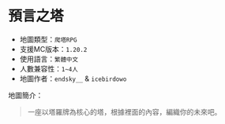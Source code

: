 # 預言之塔

- 地圖類型：`爬塔RPG`  
- 支援MC版本：`1.20.2`  
- 使用語言：`繁體中文`  
- 人數兼容性：`1~4人`  
- 地圖作者：`endsky__` & `icebirdowo`  

地圖簡介：
> 一座以塔羅牌為核心的塔，根據裡面的內容，編織你的未來吧。
